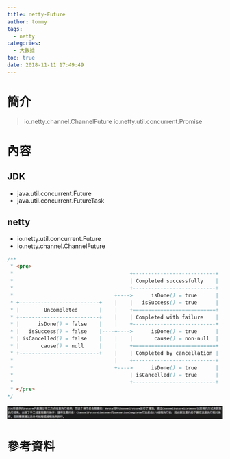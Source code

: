```yaml
---
title: netty-Future
author: tommy
tags:
  - netty
categories:
  - 大數據
toc: true
date: 2018-11-11 17:49:49
---
```


# 簡介

> io.netty.channel.ChannelFuture
> io.netty.util.concurrent.Promise

<!--more-->
# 內容

## JDK
- java.util.concurrent.Future
- java.util.concurrent.FutureTask



## netty
- io.netty.util.concurrent.Future
- io.netty.channel.ChannelFuture
```java
/**
 * <pre>
 *                                      +---------------------------+
 *                                      | Completed successfully    |
 *                                      +---------------------------+
 *                                 +---->      isDone() = true      |
 * +--------------------------+    |    |   isSuccess() = true      |
 * |        Uncompleted       |    |    +===========================+
 * +--------------------------+    |    | Completed with failure    |
 * |      isDone() = false    |    |    +---------------------------+
 * |   isSuccess() = false    |----+---->      isDone() = true      |
 * | isCancelled() = false    |    |    |       cause() = non-null  |
 * |       cause() = null     |    |    +===========================+
 * +--------------------------+    |    | Completed by cancellation |
 *                                 |    +---------------------------+
 *                                 +---->      isDone() = true      |
 *                                      | isCancelled() = true      |
 *                                      +---------------------------+
 * </pre>
*/
```

![Future](netty-Future/20181113004200.png)






# 參考資料


